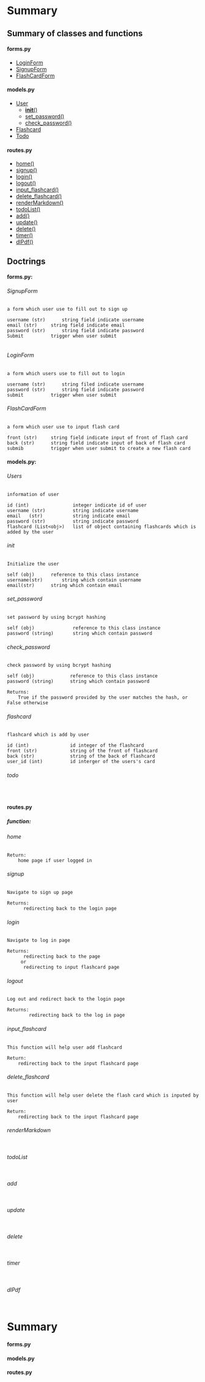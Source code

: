 
# Summary  



## **Summary of classes and functions**


#### **forms.py**

* [LoginForm](#loginform)
* [SignupForm](#signupform)
* [FlashCardForm](#flashcardform)

#### **models.py**

* [User](#user)
    * [__init__()](#init)
    * [set_password()](#set_password)
    * [check_password()](#check_password)
* [Flashcard](#flashcard)
* [Todo](#todo)

#### **routes.py**

* [home()](home)
* [signup()](#signup)
* [login()](#login)
* [logout()](#logout)
* [input_flashcard()](#input_flashcard)
* [delete_flashcard()](#delete_flashcard)
* [renderMarkdown()](#renderMarkdown)
* [todoList()](#todoList)
* [add()](#add)
* [update()](#update)
* [delete()](#delete)
* [timer()](#timer)
* [dlPdf()](#dlPdf)


## **Doctrings**

#### **forms.py:**

###### SignupForm

```
a form which user use to fill out to sign up

username (str)		string field indicate username
email (str)		string field indicate email 
password (str)		string field indicate password
Submit			trigger when user submit


```

###### LoginForm

```
a form which users use to fill out to login

username (str)		string filed indicate username 
password (str)		string field indicate password 
submit			trigger when user submit

```

###### FlashCardForm

```
a form which user use to input flash card

front (str)		string field indicate input of front of flash card	
back (str)		string field indicate input of back of flash card
submib			trigger when user submit to create a new flash card

```


#### **models.py:**

###### Users

```
information of user

id (int)                integer indicate id of user
username (str)          string indicate username
email   (str)           string indicate email 
password (str)          string indicate password
flashcard (List<obj>)   list of object containing flashcards which is added by the user

```

###### init

```
Initialize the user

self (obj)		reference to this class instance
username(str)		string which contain username
email(str)		string which contain email

```

###### set_password

```
set password by using bcrypt hashing

self (obj)              reference to this class instance
password (string)       string which contain password

```

###### check_password

```
check password by using bcrypt hashing

self (obj)             reference to this class instance
password (string)      string which contain password

Returns: 
	True if the password provided by the user matches the hash, or False otherwise

```

###### flashcard

```
flashcard which is add by user

id (int)               id integer of the flashcard
front (str)            string of the front of flashcard
back (str)             string of the back of flashcard
user_id (int)          id interger of the users's card

```


###### todo
```


```


#### **routes.py**

##### function:


###### home
```
Return:
	home page if user logged in 

```

###### signup
```
Navigate to sign up page 
    
Returns:
	  redirecting back to the login page

```
###### login
```
Navigate to log in page 
 
Returns:
	  redirecting back to the page
     or 
	  redirecting to input flashcard page

```
###### logout
```
Log out and redirect back to the login page
         
Returns:
        redirecting back to the log in page

```

###### input_flashcard
```
This function will help user add flashcard

Return:
	redirecting back to the input flashcard page

```
###### delete_flashcard
```
This function will help user delete the flash card which is inputed by user

Return:
	redirecting back to the input flashcard page

```
###### renderMarkdown
```

```
###### todoList
```

```
###### add
```

```
###### update
```

```
###### delete
```

```
###### timer
```

```
###### dlPdf
```
```


# Summary

#### **forms.py**



#### **models.py**



#### **routes.py**


